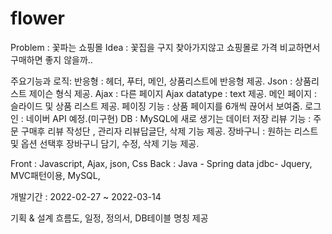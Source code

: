 # flower

Problem : 꽃파는 쇼핑몰
Idea : 꽃집을 구지 찾아가지않고 쇼핑몰로 가격 비교하면서 구매하면 좋지 않을까..


주요기능과 로직: 
반응형 : 헤더, 푸터, 메인, 상품리스트에 반응형 제공.
Json : 상품리스트 제이슨 형식 제공.
Ajax : 다른 페이지 Ajax datatype : text 제공.
메인 페이지 : 슬라이드 및 상품 리스트 제공.
페이징 기능 : 상품 페이지를 6개씩 끊어서 보여줌.
로그인 : 네이버 API 예정.(미구현)
DB : MySQL에 새로 생기는 데이터 저장
리뷰 기능 : 주문 구매후 리뷰 작성단 , 관리자 리뷰답글단,  삭제 기능 제공.
장바구니 : 원하는 리스트 및 옵션 선택후 장바구니 담기, 수정, 삭제 기능 제공.


Front : 
Javascript, Ajax, json, Css
Back : 
Java - Spring data jdbc- Jquery, MVC패턴이용,  MySQL,  

개발기간 :  2022-02-27 ~ 2022-03-14

기획 & 설계
흐름도, 일정, 정의서, DB테이블 명칭 제공 
